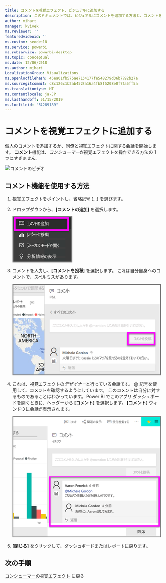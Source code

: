 ```yaml
---
title: コメントを視覚エフェクト、ビジュアルに追加する
description: このドキュメントでは、ビジュアルにコメントを追加する方法と、コメントを使用してビジュアルに関する会話を行う方法を示します。
author: mihart
manager: kvivek
ms.reviewer: ''
featuredvideoid: ''
ms.custom: seodec18
ms.service: powerbi
ms.subservice: powerbi-desktop
ms.topic: conceptual
ms.date: 12/06/2018
ms.author: mihart
LocalizationGroup: Visualizations
ms.openlocfilehash: 45ea01fb575ae7134177fe548279d36b7792b27a
ms.sourcegitcommit: c8c126c1b2ab4527a16a4fb8f5208e0f7fa5ff5a
ms.translationtype: HT
ms.contentlocale: ja-JP
ms.lasthandoff: 01/15/2019
ms.locfileid: "54289189"
---
```

# <a name="add-comments-to-a-visualization"></a>コメントを視覚エフェクトに追加する
個人のコメントを追加するか、同僚と視覚エフェクトに関する会話を開始します。 **コメント**機能は、*コンシューマー*が視覚エフェクトを操作できる方法の 1 つにすぎません。 

![コメントのビデオ](media/end-user-comment/comment.gif)

## <a name="how-to-use-the-comment-feature"></a>コメント機能を使用する方法

1. 視覚エフェクトをポイントし、省略記号 (...) を選びます。    
2. ドロップダウンから、**[コメントの追加]** を選択します。

    ![[コメントの追加] が最初の選択肢](media/end-user-comment/power-bi-comment.png)  

3.  コメントを入力し、**[コメントを投稿]** を選択します。 これは自分自身へのコメントで、スペルミスがあります。

    ![自分自身へのコメントを追加する](media/end-user-comment/power-bi-comment-self2.png)  

4. これは、視覚エフェクトの*デザイナー*と行っている会話です。 @ 記号を使用して、コメントを確認するようにしています。 このコメントは自分に対するものであることはわかっています。 Power BI でこのアプリ ダッシュボードを開くときに、ヘッダーから **[コメント]** を選択します。 **[コメント]** ウィンドウに会話が表示されます。 

    ![コメントのメンションを追加する](media/end-user-comment/power-bi-comment-mention.png)  


5. **[閉じる]** をクリックして、ダッシュボードまたはレポートに戻ります。

## <a name="next-steps"></a>次の手順
[コンシューマーの視覚エフェクト](end-user-visualizations.md)  に戻る  
<!--[Select a visualization to open a report](end-user-open-report.md)-->